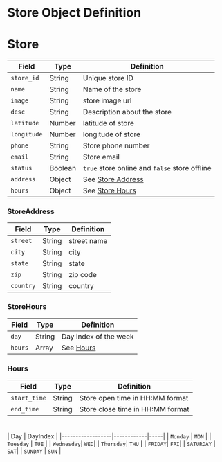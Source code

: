 # Store Object Definition

# Store
| Field            | Type | Definition |
|------------------|------------|-----|
| `store_id` | String | Unique store ID |
| `name` | String | Name of the store |
| `image` | String | store image url |
| `desc` | String | Description about the store |
| `latitude` | Number | latitude of store  |
| `longitude` | Number | longitude of store |
| `phone` | String | Store phone number |
| `email` | String | Store email |
| `status`| Boolean | `true` store online and `false` store offline |
| `address`| Object | See [ Store Address](#storeAddress)|
| `hours` | Object | See [Store Hours](#storeHours)|

### StoreAddress
| Field            | Type | Definition |
|------------------|------------|-----|
| `street` | String |  street name |
| `city` | String | city |
| `state` | String | state |
| `zip` | String | zip code  |
| `country` | String | country |

### StoreHours
| Field            | Type | Definition |
|------------------|------------|-----|
| `day` | String | Day index of the week|
| `hours` | Array | See [Hours](#hours)

### Hours
| Field            | Type | Definition |
|------------------|------------|-----|
| `start_time` | String | Store open time in HH:MM format |
| `end_time` | String | Store close time in HH:MM format |

# 
| Day            | DayIndex |
|------------------|------------|-----|
| `Monday` | `MON` |
| `Tuesday` | `TUE` |
| `Wednesday`| `WED`|
| `Thursday`| `THU` |
| `FRIDAY`| `FRI`|
| `SATURDAY` | `SAT`|
| `SUNDAY` | `SUN` |

